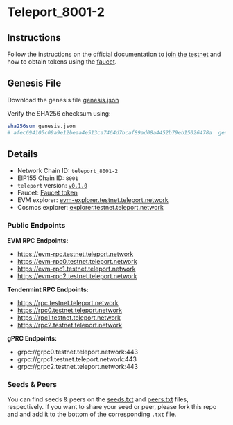 # Teleport_8001-2

## Instructions

Follow the instructions on the official documentation to [join the testnet](https://chain-docs.teleport.network/testnet/join.html) and how to obtain tokens using the [faucet](https://chain-docs.teleport.network/testnet/faucet.html).

## Genesis File

Download the genesis file [genesis.json](./genesis.json)

Verify the SHA256 checksum using:

```bash
sha256sum genesis.json
# afec694105c09a9e12beaa4e513ca7464d7bcaf89ad08a4452b79eb15026478a  genesis.json
```

## Details

- Network Chain ID: `teleport_8001-2`
- EIP155 Chain ID: `8001`
- `teleport` version: [`v0.1.0`](https://github.com/teleport-network/teleport-releases/tree/main/binary/v0.1.0)
- Faucet: [Faucet token](https://chain-docs.teleport.network/testnet/faucet.html)
- EVM explorer: [evm-explorer.testnet.teleport.network](https://evm-explorer.testnet.teleport.network/)
- Cosmos explorer: [explorer.testnet.teleport.network](https://explorer.testnet.teleport.network/#/teleport)

### Public Endpoints

**EVM RPC Endpoints:**

* https://evm-rpc.testnet.teleport.network
* https://evm-rpc0.testnet.teleport.network
* https://evm-rpc1.testnet.teleport.network
* https://evm-rpc2.testnet.teleport.network

**Tendermint RPC Endpoints:**

* https://rpc.testnet.teleport.network
* https://rpc0.testnet.teleport.network
* https://rpc1.testnet.teleport.network
* https://rpc2.testnet.teleport.network

**gPRC Endpoints:**

* grpc://grpc0.testnet.teleport.network:443
* grpc://grpc1.testnet.teleport.network:443
* grpc://grpc2.testnet.teleport.network:443

### Seeds & Peers

You can find seeds & peers on the [seeds.txt](./seeds.txt) and [peers.txt](./peers.txt) files, respectively. If you want to share your seed or peer, please fork this repo and and add it to the bottom of the corresponding `.txt` file.

